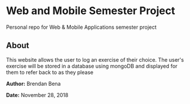 # Web and Mobile Semester Project
Personal repo for Web &amp; Mobile Applications semester project

## About
This website allows the user to log an exercise of their choice.
The user's exercise will be stored in a database using mongoDB and displayed for them to refer back to as they please

**Author:** Brendan Bena

**Date:** November 28, 2018
